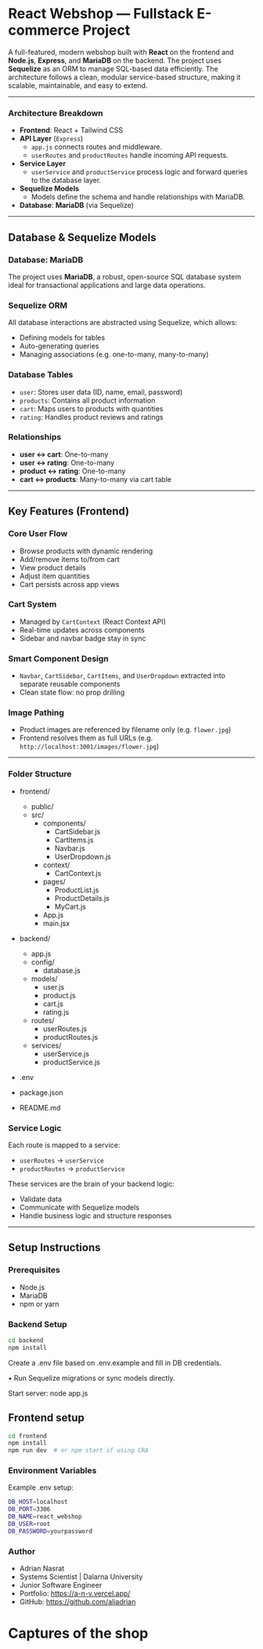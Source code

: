#  React Webshop — Fullstack E-commerce Project

A full-featured, modern webshop built with **React** on the frontend and **Node.js**, **Express**, and **MariaDB** on the backend. The project uses **Sequelize** as an ORM to manage SQL-based data efficiently. The architecture follows a clean, modular service-based structure, making it scalable, maintainable, and easy to extend.

---

###  Architecture Breakdown
- **Frontend**: React + Tailwind CSS
- **API Layer** (`Express`)
  - `app.js` connects routes and middleware.
  - `userRoutes` and `productRoutes` handle incoming API requests.
- **Service Layer**
  - `userService` and `productService` process logic and forward queries to the database layer.
- **Sequelize Models**
  - Models define the schema and handle relationships with MariaDB.
- **Database**: **MariaDB** (via Sequelize)

---

##  Database & Sequelize Models

###  Database: MariaDB

The project uses **MariaDB**, a robust, open-source SQL database system ideal for transactional applications and large data operations.

###  Sequelize ORM

All database interactions are abstracted using Sequelize, which allows:
- Defining models for tables
- Auto-generating queries
- Managing associations (e.g. one-to-many, many-to-many)

###  Database Tables

- `user`: Stores user data (ID, name, email, password)
- `products`: Contains all product information
- `cart`: Maps users to products with quantities
- `rating`: Handles product reviews and ratings

###  Relationships

- **user ↔ cart**: One-to-many
- **user ↔ rating**: One-to-many
- **product ↔ rating**: One-to-many
- **cart ↔ products**: Many-to-many via cart table

---

##  Key Features (Frontend)

###  Core User Flow
- Browse products with dynamic rendering
- Add/remove items to/from cart
- View product details
- Adjust item quantities
- Cart persists across app views

###  Cart System
- Managed by `CartContext` (React Context API)
- Real-time updates across components
- Sidebar and navbar badge stay in sync

###  Smart Component Design
- `Navbar`, `CartSidebar`, `CartItems`, and `UserDropdown` extracted into separate reusable components
- Clean state flow: no prop drilling

###  Image Pathing
- Product images are referenced by filename only (e.g. `flower.jpg`)
- Frontend resolves them as full URLs (e.g. `http://localhost:3001/images/flower.jpg`)

---

### Folder Structure

- frontend/
  - public/
  - src/
    - components/
      - CartSidebar.js
      - CartItems.js
      - Navbar.js
      - UserDropdown.js
    - context/
      - CartContext.js
    - pages/
      - ProductList.js
      - ProductDetails.js
      - MyCart.js
    - App.js
    - main.jsx

- backend/
  - app.js
  - config/
    - database.js
  - models/
    - user.js
    - product.js
    - cart.js
    - rating.js
  - routes/
    - userRoutes.js
    - productRoutes.js
  - services/
    - userService.js
    - productService.js

- .env
- package.json
- README.md


### Service Logic

Each route is mapped to a service:
- `userRoutes` → `userService`
- `productRoutes` → `productService`

These services are the brain of your backend logic:
- Validate data
- Communicate with Sequelize models
- Handle business logic and structure responses

---

##  Setup Instructions

###  Prerequisites

- Node.js
- MariaDB
- npm or yarn

### Backend Setup

```bash
cd backend
npm install
```
	
 Create a .env file based on .env.example and fill in DB credentials.
	
 •	Run Sequelize migrations or sync models directly.
 
 Start server: node app.js

 ## Frontend setup
```bash
cd frontend
npm install
npm run dev  # or npm start if using CRA
```

### Environment Variables

Example .env setup:

```bash
DB_HOST=localhost
DB_PORT=3306
DB_NAME=react_webshop
DB_USER=root
DB_PASSWORD=yourpassword
```

### Author

- Adrian Nasrat
- Systems Scientist | Dalarna University
- Junior Software Engineer
- Portfolio: https://a-n-v.vercel.app/
- GitHub: https://github.com/aliadrian

# Captures of the shop

